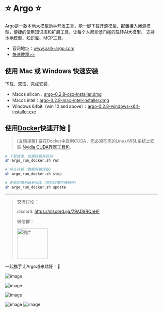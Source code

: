 # ⭐ Argo ⭐

Argo是一款本地大模型助手开发工具，能一键下载开源模型、配置接入闭源模型，便捷的使用知识库和扩展工具，让每个人都能低门槛的玩转AI大模型。
支持本地模型、知识库、MCP工具。
- 官网地址：www.xark-argo.com
- [快速教程>>](https://docs.xark-argo.com/getting-started)

## 使用 Mac 或 Windows 快速安装
下载、双击、完成安装.
- Macos silicon：[argo-0.2.8-osx-installer.dmg](https://github.com/xark-argo/argo/releases/download/v0.2.8/argo-0.2.8-osx-installer.dmg)
- Macos intel：[argo-0.2.8-mac-intel-installer.dmg](https://github.com/xark-argo/argo/releases/download/v0.2.8/argo-0.2.8-mac-intel-installer.dmg)
- Windows 64bit（win 10 and above）：[argo-0.2.8-windows-x64-installer.exe](https://github.com/xark-argo/argo/releases/download/v0.2.8/argo-0.2.8-windows-installer.exe)

## 使用[Docker](https://www.docker.com/)快速开始 🐳
> [友情提醒]
> 要在Docker中启用CUDA，您必须在您的Linux/WSL系统上安装
> [Nvidia CUDA容器工具包](https://docs.nvidia.com/dgx/nvidia-container-runtime-upgrade/).

  ```bash
  # 下载镜像，创建容器并启动
  sh argo_run_docker.sh run
  
  # 停止容器（数据将被保留）
  sh argo_run_docker.sh stop
  
  # 更新镜像到最新版本（原始镜像将被删除）
  sh argo_run_docker.sh update
  ```


---
> 交流讨论：
> 
> discord: https://discord.gg/79AD9RQnHF
>
> 微信群：
>
> <img src="https://github.com/user-attachments/assets/eaed622a-e4bf-4649-bbf0-fab71a635a4c" alt="图片" style="width:100px;height:100px;">


一起携手让Argo越来越好！💪

![image](https://github.com/user-attachments/assets/26aa3d81-9e4e-43b5-abb5-09dc2699d001)

![image](https://github.com/user-attachments/assets/4e4d6413-c821-43d1-ab8f-75eb65b60539)

![image](https://github.com/user-attachments/assets/9e2a069f-7a22-498d-a24d-ee7d4ca7ace0)

![image](https://github.com/user-attachments/assets/57ce6ead-cda8-4493-8a0d-f827ba1d8194)
![image](https://github.com/user-attachments/assets/e656989b-b09e-40ee-9c20-8e22c1caeabc)


